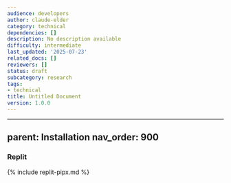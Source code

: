 ```yaml
---
audience: developers
author: claude-elder
category: technical
dependencies: []
description: No description available
difficulty: intermediate
last_updated: '2025-07-23'
related_docs: []
reviewers: []
status: draft
subcategory: research
tags:
- technical
title: Untitled Document
version: 1.0.0
---
```


---
parent: Installation
nav_order: 900
---

### Replit

{% include replit-pipx.md %}
